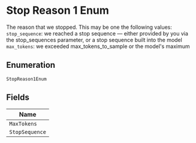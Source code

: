 
# Stop Reason 1 Enum

The reason that we stopped.
This may be one the following values:
`stop_sequence`: we reached a stop sequence — either provided by you via the stop_sequences parameter, or a stop sequence built into the model
`max_tokens`: we exceeded max_tokens_to_sample or the model's maximum

## Enumeration

`StopReason1Enum`

## Fields

| Name |
|  --- |
| `MaxTokens` |
| `StopSequence` |


